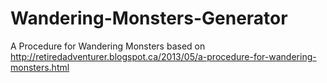 # Wandering-Monsters-Generator
A Procedure for Wandering Monsters based on http://retiredadventurer.blogspot.ca/2013/05/a-procedure-for-wandering-monsters.html
